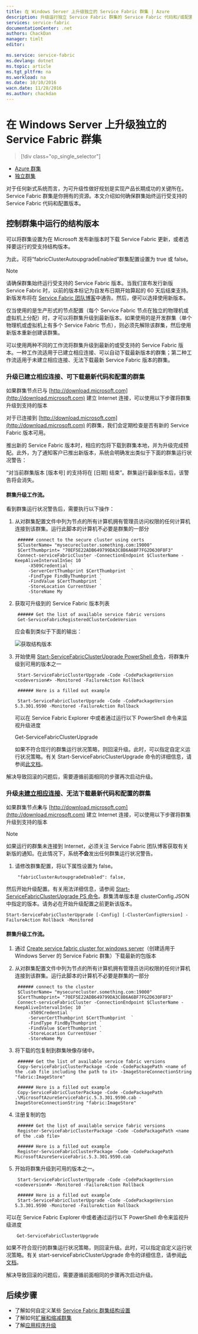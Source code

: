 ```yaml
---
title: 在 Windows Server 上升级独立的 Service Fabric 群集 | Azure
description: 升级运行独立 Service Fabric 群集的 Service Fabric 代码和/或配置，包括设置群集更新模式
services: service-fabric
documentationCenter: .net
authors: ChackDan
manager: timlt
editor: 

ms.service: service-fabric
ms.devlang: dotnet
ms.topic: article
ms.tgt_pltfrm: na
ms.workload: na
ms.date: 10/10/2016
wacn.date: 11/28/2016
ms.author: chackdan
---
```


# 在 Windows Server 上升级独立的 Service Fabric 群集

> [!div class="op_single_selector"]
- [Azure 群集](./service-fabric-cluster-upgrade.md)
- [独立群集](./service-fabric-cluster-upgrade-windows-server.md)

对于任何新式系统而言，为可升级性做好规划是实现产品长期成功的关键所在。Service Fabric 群集是你拥有的资源。本文介绍如何确保群集始终运行受支持的 Service Fabric 代码和配置版本。

## 控制群集中运行的结构版本

可以将群集设置为在 Microsoft 发布新版本时下载 Service Fabric 更新，或者选择要运行的受支持结构版本。

为此，可将“fabricClusterAutoupgradeEnabled”群集配置设置为 true 或 false。

>[!NOTE]
> 请确保群集始终运行受支持的 Service Fabric 版本。当我们宣布发行新版 Service Fabric 时，以前的版本标记为自发布日期开始算起的 60 天后结束支持。新版发布将在 [Service Fabric 团队博客](https://blogs.msdn.microsoft.com/azureservicefabric/)中通告。然后，便可以选择使用新版本。

仅当使用的是生产形式的节点配置（每个 Service Fabric 节点在独立的物理机或虚拟机上分配）时，才可以将群集升级到最新版本。如果使用的是开发群集（单个物理机或虚拟机上有多个 Service Fabric 节点），则必须先解除该群集，然后使用新版本重新创建该群集。

可以使用两种不同的工作流将群集升级到最新的或受支持的 Service Fabric 版本。一种工作流适用于已建立相应连接、可以自动下载最新版本的群集；第二种工作流适用于未建立相应连接、无法下载最新 Service Fabric 版本的群集。

### 升级已建立相应连接、可下载最新代码和配置的群集 

如果群集节点已与 [http://download.microsoft.com](http://download.microsoft.com) 建立 Internet 连接，可以使用以下步骤将群集升级到支持的版本

对于已连接到 [http://download.microsoft.com](http://download.microsoft.com) 的群集，我们会定期检查是否有新的 Service Fabric 版本可用。

推出新的 Service Fabric 版本时，相应的包将下载到群集本地，并为升级完成预配。此外，为了通知客户已推出新版本，系统会明确发出类似于下面的群集运行状况警告：

“对当前群集版本 [版本号] 的支持将在 [日期] 结束”。群集运行最新版本后，该警告将会消失。

#### 群集升级工作流。

看到群集运行状况警告后，需要执行以下操作：

1. 从对群集配置文件中列为节点的所有计算机拥有管理员访问权限的任何计算机连接到该群集。运行此脚本的计算机不必要是群集的一部分

        ###### connect to the secure cluster using certs
        $ClusterName= "mysecurecluster.something.com:19000"
        $CertThumbprint= "70EF5E22ADB649799DA3C8B6A6BF7FG2D630F8F3" 
        Connect-serviceFabricCluster -ConnectionEndpoint $ClusterName -KeepAliveIntervalInSec 10 `
            -X509Credential `
            -ServerCertThumbprint $CertThumbprint  `
            -FindType FindByThumbprint `
            -FindValue $CertThumbprint `
            -StoreLocation CurrentUser `
            -StoreName My

2. 获取可升级到的 Service Fabric 版本列表

        ###### Get the list of available service fabric versions 
        Get-ServiceFabricRegisteredClusterCodeVersion

    应会看到类似于下面的输出：

    ![获取结构版本][getfabversions]  

3. 开始使用 [Start-ServiceFabricClusterUpgrade PowerShell 命令](https://msdn.microsoft.com/zh-cn/library/mt125872.aspx)，将群集升级到可用的版本之一

        Start-ServiceFabricClusterUpgrade -Code -CodePackageVersion <codeversion#> -Monitored -FailureAction Rollback

        ###### Here is a filled out example

        Start-ServiceFabricClusterUpgrade -Code -CodePackageVersion 5.3.301.9590 -Monitored -FailureAction Rollback

    可以在 Service Fabric Explorer 中或者通过运行以下 PowerShell 命令来监视升级进度

    Get-ServiceFabricClusterUpgrade

    如果不符合现行的群集运行状况策略，则回滚升级。此时，可以指定自定义运行状况策略。有关 Start-ServiceFabricClusterUpgrade 命令的详细信息，请参阅[此文档](https://msdn.microsoft.com/zh-cn/library/mt125872.aspx)。

解决导致回滚的问题后，需要遵循前面相同的步骤再次启动升级。

### 升级<U>未建立相应连接</u>、无法下载最新代码和配置的群集

如果群集节点**未**与 [http://download.microsoft.com](http://download.microsoft.com) 建立 Internet 连接，可以使用以下步骤将群集升级到支持的版本

>[!NOTE]
>如果运行的群集未连接到 Internet，必须关注 Service Fabric 团队博客获取有关新版的通知。在此情况下，系统**不会**发出任何群集运行状况警告。

1. 请修改群集配置，将以下属性设置为 false。

        "fabricClusterAutoupgradeEnabled": false,

然后开始升级配置。有关用法详细信息，请参阅 [Start-ServiceFabricClusterUpgrade PS 命令](https://msdn.microsoft.com/zh-cn/library/mt125872.aspx)。群集清单版本是 clusterConfig.JSON 中指定的版本。请务必在开始升级配置之前更新该版本。

    Start-ServiceFabricClusterUpgrade [-Config] [-ClusterConfigVersion] -FailureAction Rollback -Monitored 

#### 群集升级工作流。

1. 通过 [Create service fabric cluster for windows server](./service-fabric-cluster-creation-for-windows-server.md)（创建适用于 Windows Server 的 Service Fabric 群集）下载最新的包版本

1. 从对群集配置文件中列为节点的所有计算机拥有管理员访问权限的任何计算机连接到该群集。运行此脚本的计算机不必要是群集的一部分

        ###### connect to the cluster
        $ClusterName= "mysecurecluster.something.com:19000"
        $CertThumbprint= "70EF5E22ADB649799DA3C8B6A6BF7FG2D630F8F3" 
        Connect-serviceFabricCluster -ConnectionEndpoint $ClusterName -KeepAliveIntervalInSec 10 `
            -X509Credential `
            -ServerCertThumbprint $CertThumbprint  `
            -FindType FindByThumbprint `
            -FindValue $CertThumbprint `
            -StoreLocation CurrentUser `
            -StoreName My

2. 将下载的包复制到群集映像存储中。

        ###### Get the list of available service fabric versions 
        Copy-ServiceFabricClusterPackage -Code -CodePackagePath <name of the .cab file including the path to it> -ImageStoreConnectionString "fabric:ImageStore"

        ###### Here is a filled out example
        Copy-ServiceFabricClusterPackage -Code -CodePackagePath .\MicrosoftAzureServiceFabric.5.3.301.9590.cab -ImageStoreConnectionString "fabric:ImageStore"

2. 注册复制的包

        ###### Get the list of available service fabric versions 
        Register-ServiceFabricClusterPackage -Code -CodePackagePath <name of the .cab file> 

        ###### Here is a filled out example
        Register-ServiceFabricClusterPackage -Code -CodePackagePath MicrosoftAzureServiceFabric.5.3.301.9590.cab

3. 开始将群集升级到可用的版本之一。

        Start-ServiceFabricClusterUpgrade -Code -CodePackageVersion <codeversion#> -Monitored -FailureAction Rollback

        ###### Here is a filled out example
        Start-ServiceFabricClusterUpgrade -Code -CodePackageVersion 5.3.301.9590 -Monitored -FailureAction Rollback

可以在 Service Fabric Explorer 中或者通过运行以下 PowerShell 命令来监视升级进度

        Get-ServiceFabricClusterUpgrade

如果不符合现行的群集运行状况策略，则回滚升级。此时，可以指定自定义运行状况策略。有关 start-serviceFabricClusterUpgrade 命令的详细信息，请参阅[此文档](https://msdn.microsoft.com/zh-cn/library/mt125872.aspx)。

解决导致回滚的问题后，需要遵循前面相同的步骤再次启动升级。

## 后续步骤
- 了解如何自定义某些 [Service Fabric 群集结构设置](./service-fabric-cluster-fabric-settings.md)
- 了解如何[扩展和缩减群集](./service-fabric-cluster-scale-up-down.md)
- 了解[应用程序升级](./service-fabric-application-upgrade.md)

<!--Image references-->

[getfabversions]: ./media/service-fabric-cluster-upgrade-windows-server/getfabversions.PNG

<!---HONumber=Mooncake_1121_2016-->